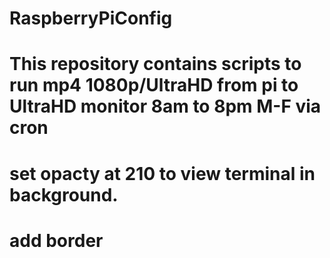 # RaspberryPiConfig
# This repository contains scripts to run mp4 1080p/UltraHD from pi to UltraHD monitor 8am to 8pm M-F via cron
# set opacty at 210 to view terminal in background.
# add border
